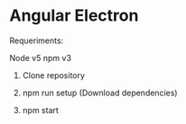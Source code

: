# Angular Electron

Requeriments:

Node v5
npm v3

1) Clone repository

2) npm run setup (Download dependencies)

3) npm start